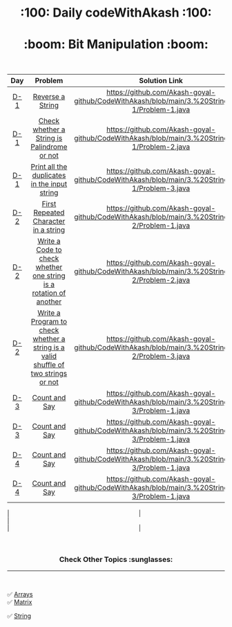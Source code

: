 

  <h1 align="center">:100: Daily codeWithAkash :100:</h1>
  

  <h1 align="center">:boom: Bit Manipulation :boom: </h1>


<br>


|Day|Problem|Solution Link|Difficulty|
|:----:|:---:|:---:|:---:|
|[D-1](https://github.com/Akash-goyal-github/CodeWithAkash/tree/main/3.%20String/Day-1)|[Reverse a String](https://leetcode.com/problems/reverse-string/)|https://github.com/Akash-goyal-github/CodeWithAkash/blob/main/3.%20String/Day-1/Problem-1.java|Beginner|
|[D-1](https://github.com/Akash-goyal-github/CodeWithAkash/tree/main/3.%20String/Day-1)|[Check whether a String is Palindrome or not](https://practice.geeksforgeeks.org/problems/palindrome-string0817/1)|https://github.com/Akash-goyal-github/CodeWithAkash/blob/main/3.%20String/Day-1/Problem-2.java|Beginner|
|[D-1](https://github.com/Akash-goyal-github/CodeWithAkash/tree/main/3.%20String/Day-1)|[Print all the duplicates in the input string](https://www.geeksforgeeks.org/print-all-the-duplicates-in-the-input-string/)|https://github.com/Akash-goyal-github/CodeWithAkash/blob/main/3.%20String/Day-1/Problem-3.java|Beginner***|
|[D-2](https://github.com/Akash-goyal-github/CodeWithAkash/tree/main/3.%20String/Day-2)|[First Repeated Character in a string](https://practice.geeksforgeeks.org/problems/repeated-character2058/1#)|https://github.com/Akash-goyal-github/CodeWithAkash/blob/main/3.%20String/Day-2/Problem-1.java|Beginner***|
|[D-2](https://github.com/Akash-goyal-github/CodeWithAkash/tree/main/3.%20String/Day-2)|[Write a Code to check whether one string is a rotation of another](https://practice.geeksforgeeks.org/problems/check-if-strings-are-rotations-of-each-other-or-not-1587115620/1)|https://github.com/Akash-goyal-github/CodeWithAkash/blob/main/3.%20String/Day-2/Problem-2.java|Easy***|
|[D-2](https://github.com/Akash-goyal-github/CodeWithAkash/tree/main/3.%20String/Day-2)|[Write a Program to check whether a string is a valid shuffle of two strings or not](https://leetcode.com/problems/interleaving-string/)|https://github.com/Akash-goyal-github/CodeWithAkash/blob/main/3.%20String/Day-2/Problem-3.java|Advanced***|
|[D-3](https://github.com/Akash-goyal-github/CodeWithAkash/tree/main/3.%20String/Day-3)|[Count and Say](https://leetcode.com/problems/count-and-say/)|https://github.com/Akash-goyal-github/CodeWithAkash/blob/main/3.%20String/Day-3/Problem-1.java|Easy***|
|[D-3](https://github.com/Akash-goyal-github/CodeWithAkash/tree/main/3.%20String/Day-3)|[Count and Say](https://leetcode.com/problems/count-and-say/)|https://github.com/Akash-goyal-github/CodeWithAkash/blob/main/3.%20String/Day-3/Problem-1.java|Easy***|
|[D-4](https://github.com/Akash-goyal-github/CodeWithAkash/tree/main/3.%20String/Day-3)|[Count and Say](https://leetcode.com/problems/count-and-say/)|https://github.com/Akash-goyal-github/CodeWithAkash/blob/main/3.%20String/Day-3/Problem-1.java|Easy***|
|[D-4](https://github.com/Akash-goyal-github/CodeWithAkash/tree/main/3.%20String/Day-3)|[Count and Say](https://leetcode.com/problems/count-and-say/)|https://github.com/Akash-goyal-github/CodeWithAkash/blob/main/3.%20String/Day-3/Problem-1.java|Easy***|

|<img width=300/>|<img width=500/>|<img width=500/>|<img width=300/>|



<br>

  <h3 align="center"> Check Other Topics :sunglasses: </h3>

---
<br>

:white_check_mark: [Arrays](https://github.com/Akash-goyal-github/CodeWithAkash/tree/main/1.%20Arrays)  <img width=500/> :white_check_mark: [Matrix](https://github.com/Akash-goyal-github/CodeWithAkash/tree/main/2.%20Matrix)

:white_check_mark: [String](https://github.com/Akash-goyal-github/CodeWithAkash/tree/main/3.%20String)


<br>
